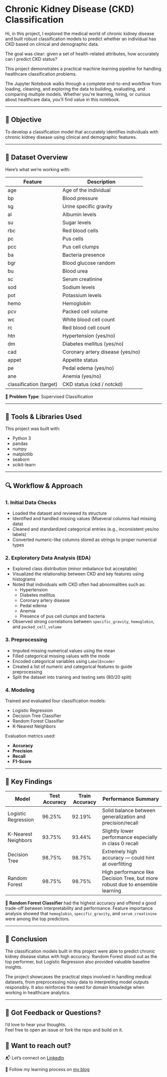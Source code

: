 # Chronic Kidney Disease (CKD) Classification

Hi, in this project, I explored the medical world of chronic kidney disease and built robust classification models to predict whether an individual has CKD based on clinical and demographic data.

The goal was clear: given a set of health-related attributes, how accurately can I predict CKD status? 

This project demonstrates a practical machine learning pipeline for handling healthcare classification problems.

The Jupyter Notebook walks through a complete end-to-end workflow from loading, cleaning, and exploring the data to building, evaluating, and comparing multiple models. Whether you're learning, hiring, or curious about healthcare data, you’ll find value in this notebook.

---

## 🎯 Objective  
To develop a classification model that accurately identifies individuals with chronic kidney disease using clinical and demographic features.

---

## 🧾 Dataset Overview  

Here’s what we’re working with:

| Feature                    | Description                                           |
|----------------------------|-------------------------------------------------------|
| age                        | Age of the individual                                |
| bp                         | Blood pressure                                       |
| sg                         | Urine specific gravity                               |
| al                         | Albumin levels                                       |
| su                         | Sugar levels                                         |
| rbc                        | Red blood cells                                      |
| pc                         | Pus cells                                            |
| pcc                        | Pus cell clumps                                      |
| ba                         | Bacteria presence                                    |
| bgr                        | Blood glucose random                                 |
| bu                         | Blood urea                                           |
| sc                         | Serum creatinine                                     |
| sod                        | Sodium levels                                        |
| pot                        | Potassium levels                                     |
| hemo                       | Hemoglobin                                           |
| pcv                        | Packed cell volume                                   |
| wc                         | White blood cell count                               |
| rc                         | Red blood cell count                                 |
| htn                        | Hypertension (yes/no)                                |
| dm                         | Diabetes mellitus (yes/no)                           |
| cad                        | Coronary artery disease (yes/no)                     |
| appet                      | Appetite status                                      |
| pe                         | Pedal edema (yes/no)                                 |
| ane                        | Anemia (yes/no)                                      |
| classification (target)   | CKD status (ckd / notckd)                            |

📌 **Problem Type**: Supervised Classification

---

## 🧰 Tools & Libraries Used  

This project was built with:

- Python 3  
- pandas  
- numpy  
- matplotlib  
- seaborn  
- scikit-learn  

---

## 🔍 Workflow & Approach  

### 1. Initial Data Checks  
- Loaded the dataset and reviewed its structure  
- Identified and handled missing values (Mseveral columns had missing data)  
- Cleaned and standardized categorical entries (e.g., inconsistent yes/no labels)  
- Converted numeric-like columns stored as strings to proper numerical types  

### 2. Exploratory Data Analysis (EDA)  
- Explored class distribution (minor imbalance but acceptable)  
- Visualized the relationship between CKD and key features using histograms  
- Noted that individuals with CKD often had abnormalities such as:  
  - Hypertension  
  - Diabetes mellitus  
  - Coronary artery disease  
  - Pedal edema  
  - Anemia  
  - Presence of pus cell clumps and bacteria  
- Observed strong correlations between `specific_gravity`, `hemoglobin`, and `packed_cell_volume`  

### 3. Preprocessing  
- Imputed missing numerical values using the mean  
- Filled categorical missing values with the mode  
- Encoded categorical variables using `LabelEncoder`  
- Created a list of numeric and categorical features to guide preprocessing  
- Split the dataset into training and testing sets (80/20 split)  

### 4. Modeling  
Trained and evaluated four classification models:
* Logistic Regression
* Decision Tree Classifier
* Random Forest Classifier
* K-Nearest Neighbors 

Evaluation metrics used:
- **Accuracy**  
- **Precision**  
- **Recall**  
- **F1-Score**  

---

## 🧠 Key Findings  


| Model               | Test Accuracy | Train Accuracy | Performance Summary                                                             |
|---------------------|---------------|----------------|---------------------------------------------------------------------------------|
| Logistic Regression | 96.25%        | 92.19%         | Solid balance between generalization and precision/recall                       |
| K-Nearest Neighbors | 93.75%        | 93.44%         | Slightly lower performance especially in class 0 recall                         |
| Decision Tree       | 98.75%        | 98.75%         | Extremely high accuracy — could hint at overfitting                             |
| Random Forest       | 98.75%        | 98.75%         | High performance like Decision Tree, but more robust due to ensemble learning   |


📌 **Random Forest Classifier** had the highest accuracy and offered a good trade-off between interpretability and performance. Feature importance analysis showed that `hemoglobin`, `specific_gravity`, and `serum_creatinine` were among the top predictors.

---

## 🧾 Conclusion  

The classification models built in this project were able to predict chronic kidney disease status with high accuracy. Random Forest stood out as the top performer, but Logistic Regression also provided valuable baseline insights.

The project showcases the practical steps involved in handling medical datasets, from preprocessing noisy data to interpreting model outputs responsibly. It also reinforces the need for domain knowledge when working in healthcare analytics.

---

## 💬 Got Feedback or Questions?  
I’d love to hear your thoughts.  
Feel free to open an issue or fork the repo and build on it.

## 📲 Want to reach out?

📬 Let’s connect on [LinkedIn](https://www.linkedin.com/in/enobong-umanah/)

🧠 Follow my learning process on [my blog](https://medium.com/@Sophieumanah)

